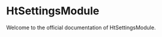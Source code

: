 HtSettingsModule
=========================
Welcome to the official documentation of HtSettingsModule.
